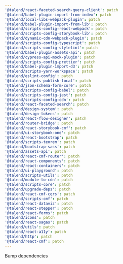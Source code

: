 ```yaml
---
'@talend/react-faceted-search-query-client': patch
'@talend/babel-plugin-import-from-index': patch
'@talend/local-libs-webpack-plugin': patch
'@talend/babel-plugin-import-from-lib': patch
'@talend/scripts-config-react-webpack': patch
'@talend/scripts-config-storybook-lib': patch
'@talend/dynamic-cdn-webpack-plugin': patch
'@talend/scripts-config-typescript': patch
'@talend/scripts-config-stylelint': patch
'@talend/babel-plugin-assets-api': patch
'@talend/cypress-api-mock-plugin': patch
'@talend/scripts-config-prettier': patch
'@talend/babel-plugin-import-d3': patch
'@talend/scripts-yarn-workspace': patch
'@talend/eslint-config': patch
'@talend/scripts-publish-local': patch
'@talend/json-schema-form-core': patch
'@talend/scripts-config-babel': patch
'@talend/scripts-config-jest': patch
'@talend/scripts-config-cdn': patch
'@talend/react-faceted-search': patch
'@talend/design-system': patch
'@talend/design-tokens': patch
'@talend/react-flow-designer': patch
'@talend/router-bridge': patch
'@talend/react-storybook-cmf': patch
'@talend/ui-storybook-one': patch
'@talend/react-bootstrap': patch
'@talend/scripts-teorem': patch
'@talend/bootstrap-sass': patch
'@talend/assets-api': patch
'@talend/react-cmf-router': patch
'@talend/react-components': patch
'@talend/react-containers': patch
'@talend/ui-playground': patch
'@talend/scripts-utils': patch
'@talend/module-to-cdn': patch
'@talend/scripts-core': patch
'@talend/upgrade-deps': patch
'@talend/react-cmf-cqrs': patch
'@talend/scripts-cmf': patch
'@talend/react-dataviz': patch
'@talend/react-stepper': patch
'@talend/react-forms': patch
'@talend/icons': patch
'@talend/react-sagas': patch
'@talend/utils': patch
'@talend/react-a11y': patch
'@talend/http': patch
'@talend/react-cmf': patch
---
```


Bump dependencies
